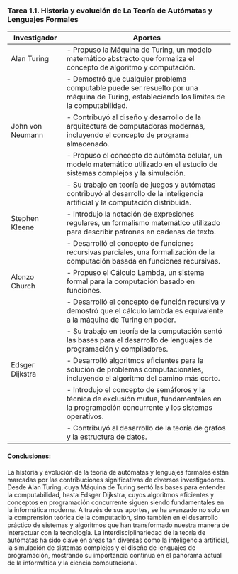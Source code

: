 ### Tarea 1.1. Historia y evolución de La Teoría de Autómatas y Lenguajes Formales

| Investigador      | Aportes                                                                                                                                                                  |
|-------------------|--------------------------------------------------------------------------------------------------------------------------------------------------------------------------|
| Alan Turing       | - Propuso la Máquina de Turing, un modelo matemático abstracto que formaliza el concepto de algoritmo y computación.                                                      |
|                   | - Demostró que cualquier problema computable puede ser resuelto por una máquina de Turing, estableciendo los límites de la computabilidad.                                |
| John von Neumann  | - Contribuyó al diseño y desarrollo de la arquitectura de computadoras modernas, incluyendo el concepto de programa almacenado.                                             |
|                   | - Propuso el concepto de autómata celular, un modelo matemático utilizado en el estudio de sistemas complejos y la simulación.                                              |
|                   | - Su trabajo en teoría de juegos y autómatas contribuyó al desarrollo de la inteligencia artificial y la computación distribuida.                                           |
| Stephen Kleene    | - Introdujo la notación de expresiones regulares, un formalismo matemático utilizado para describir patrones en cadenas de texto.                                            |
|                   | - Desarrolló el concepto de funciones recursivas parciales, una formalización de la computación basada en funciones recursivas.                                            |
| Alonzo Church    | - Propuso el Cálculo Lambda, un sistema formal para la computación basado en funciones.                                                                                    |
|                  | - Desarrolló el concepto de función recursiva y demostró que el cálculo lambda es equivalente a la máquina de Turing en poder.                                               |
|                  | - Su trabajo en teoría de la computación sentó las bases para el desarrollo de lenguajes de programación y compiladores.                                                    |
| Edsger Dijkstra  | - Desarrolló algoritmos eficientes para la solución de problemas computacionales, incluyendo el algoritmo del camino más corto.                                            |
|                  | - Introdujo el concepto de semáforos y la técnica de exclusión mutua, fundamentales en la programación concurrente y los sistemas operativos.                               |
|                  | - Contribuyó al desarrollo de la teoría de grafos y la estructura de datos.                                                                                              |

#### Conclusiones:

La historia y evolución de la teoría de autómatas y lenguajes formales están marcadas por las contribuciones significativas de diversos investigadores. Desde Alan Turing, cuya Máquina de Turing sentó las bases para entender la computabilidad, hasta Edsger Dijkstra, cuyos algoritmos eficientes y conceptos en programación concurrente siguen siendo fundamentales en la informática moderna. A través de sus aportes, se ha avanzado no solo en la comprensión teórica de la computación, sino también en el desarrollo práctico de sistemas y algoritmos que han transformado nuestra manera de interactuar con la tecnología. La interdisciplinariedad de la teoría de autómatas ha sido clave en áreas tan diversas como la inteligencia artificial, la simulación de sistemas complejos y el diseño de lenguajes de programación, mostrando su importancia continua en el panorama actual de la informática y la ciencia computacional.

